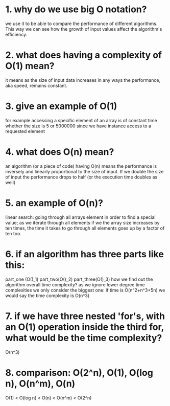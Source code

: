 # 1. why do we use big O notation?
we use it to be able to compare the performance of different algorithms. This way we can see how the growth of input values affect the algorithm's efficiency. 

# 2. what does having a complexity of O(1) mean?
it means as the size of input data increases in any ways the performance, aka speed, remains constant.

# 3. give an example of O(1)
for example accessing a specific element of an array is of constant time whether the size is 5 or 5000000 since we have instance access to a requested element

# 4. what does O(n) mean?
an algorithm (or a piece of code) having O(n) means the performance is inversely and linearly proportional to the size of input. If we double the size of input the performance drops to half (or the execution time doubles as well)

# 5. an example of O(n)?
linear search: going through all arrays element in order to find a special value; as we iterate through all elements if we the array size increases by ten times, the time it takes to go through all elements goes up by a factor of ten too.

# 6. if an algorithm has three parts like this: 
part_one (O()_1)
part_two(O()_2)
part_three(O()_3)
how we find out the algorithm overall time complexity?
as we ignore lower degree time complexities we only consider the biggest one: if time is O(n^2+n^3+5n) we would say the time complexity is O(n^3)

# 7. if we have three nested 'for's, with an O(1) operation inside the third for, what would be the time complexity?
O(n^3)

# 8. comparison: O(2^n), O(1), O(log n), O(n^m), O(n)
O(1) < O(log n) < O(n) < O(n^m) < O(2^n)

